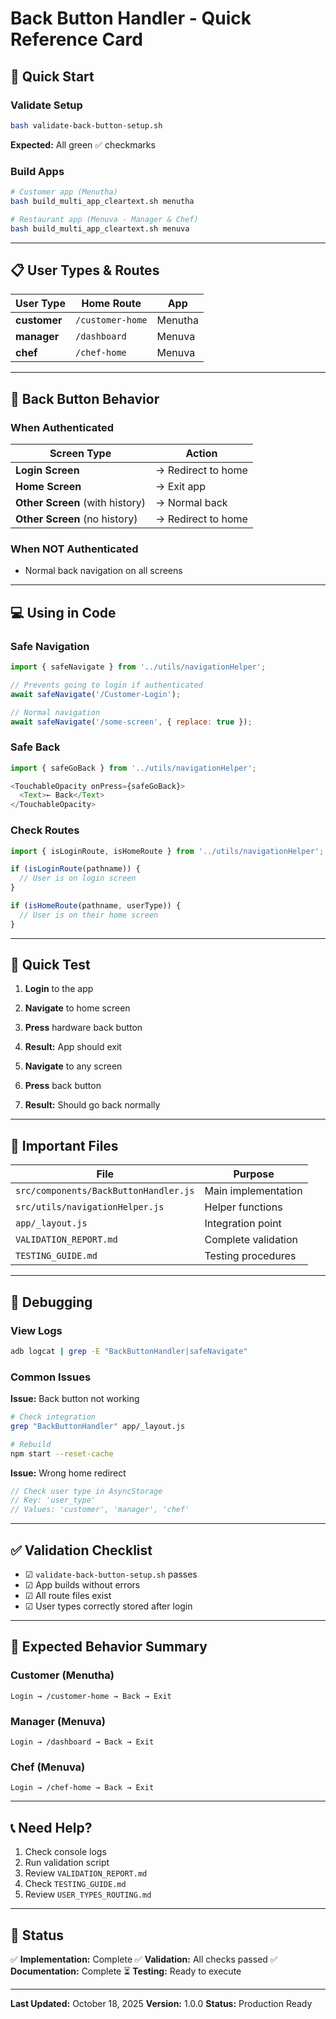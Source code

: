# Back Button Handler - Quick Reference Card

## 🚀 Quick Start

### Validate Setup
```bash
bash validate-back-button-setup.sh
```
**Expected:** All green ✅ checkmarks

### Build Apps
```bash
# Customer app (Menutha)
bash build_multi_app_cleartext.sh menutha

# Restaurant app (Menuva - Manager & Chef)
bash build_multi_app_cleartext.sh menuva
```

---

## 📋 User Types & Routes

| User Type | Home Route | App |
|-----------|-----------|-----|
| **customer** | `/customer-home` | Menutha |
| **manager** | `/dashboard` | Menuva |
| **chef** | `/chef-home` | Menuva |

---

## 🔄 Back Button Behavior

### When Authenticated

| Screen Type | Action |
|------------|--------|
| **Login Screen** | → Redirect to home |
| **Home Screen** | → Exit app |
| **Other Screen** (with history) | → Normal back |
| **Other Screen** (no history) | → Redirect to home |

### When NOT Authenticated
- Normal back navigation on all screens

---

## 💻 Using in Code

### Safe Navigation
```javascript
import { safeNavigate } from '../utils/navigationHelper';

// Prevents going to login if authenticated
await safeNavigate('/Customer-Login');

// Normal navigation
await safeNavigate('/some-screen', { replace: true });
```

### Safe Back
```javascript
import { safeGoBack } from '../utils/navigationHelper';

<TouchableOpacity onPress={safeGoBack}>
  <Text>← Back</Text>
</TouchableOpacity>
```

### Check Routes
```javascript
import { isLoginRoute, isHomeRoute } from '../utils/navigationHelper';

if (isLoginRoute(pathname)) {
  // User is on login screen
}

if (isHomeRoute(pathname, userType)) {
  // User is on their home screen
}
```

---

## 🧪 Quick Test

1. **Login** to the app
2. **Navigate** to home screen
3. **Press** hardware back button
4. **Result:** App should exit

5. **Navigate** to any screen
6. **Press** back button
7. **Result:** Should go back normally

---

## 📁 Important Files

| File | Purpose |
|------|---------|
| `src/components/BackButtonHandler.js` | Main implementation |
| `src/utils/navigationHelper.js` | Helper functions |
| `app/_layout.js` | Integration point |
| `VALIDATION_REPORT.md` | Complete validation |
| `TESTING_GUIDE.md` | Testing procedures |

---

## 🐛 Debugging

### View Logs
```bash
adb logcat | grep -E "BackButtonHandler|safeNavigate"
```

### Common Issues

**Issue:** Back button not working
```bash
# Check integration
grep "BackButtonHandler" app/_layout.js

# Rebuild
npm start --reset-cache
```

**Issue:** Wrong home redirect
```javascript
// Check user type in AsyncStorage
// Key: 'user_type'
// Values: 'customer', 'manager', 'chef'
```

---

## ✅ Validation Checklist

- ☑ `validate-back-button-setup.sh` passes
- ☑ App builds without errors
- ☑ All route files exist
- ☑ User types correctly stored after login

---

## 🎯 Expected Behavior Summary

### Customer (Menutha)
```
Login → /customer-home → Back → Exit
```

### Manager (Menuva)
```
Login → /dashboard → Back → Exit
```

### Chef (Menuva)
```
Login → /chef-home → Back → Exit
```

---

## 📞 Need Help?

1. Check console logs
2. Run validation script
3. Review `VALIDATION_REPORT.md`
4. Check `TESTING_GUIDE.md`
5. Review `USER_TYPES_ROUTING.md`

---

## 🎉 Status

✅ **Implementation:** Complete
✅ **Validation:** All checks passed
✅ **Documentation:** Complete
⏳ **Testing:** Ready to execute

---

**Last Updated:** October 18, 2025
**Version:** 1.0.0
**Status:** Production Ready

